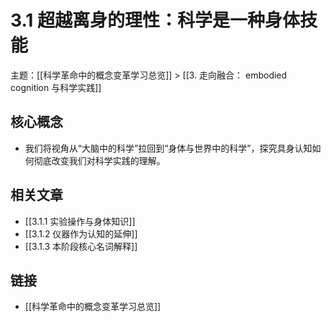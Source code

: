 # 3.1 超越离身的理性：科学是一种身体技能

主题：[[科学革命中的概念变革学习总览]] > [[3. 走向融合： embodied cognition 与科学实践]]

## 核心概念

- 我们将视角从“大脑中的科学”拉回到“身体与世界中的科学”，探究具身认知如何彻底改变我们对科学实践的理解。

## 相关文章

- [[3.1.1 实验操作与身体知识]]
- [[3.1.2 仪器作为认知的延伸]]
- [[3.1.3 本阶段核心名词解释]]

## 链接

- [[科学革命中的概念变革学习总览]]
